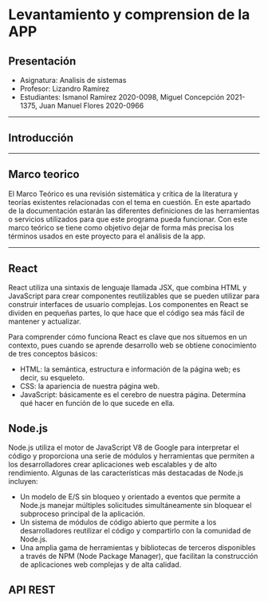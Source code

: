 # Levantamiento y comprension de la APP

## Presentación
* Asignatura: Analisis de sistemas
* Profesor: Lizandro Ramírez
* Estudiantes: Ismanol Ramírez 2020-0098, Miguel Concepción 2021-1375, Juan Manuel Flores 2020-0966

---

## Introducción



---

## Marco teorico

El Marco Teórico es una revisión sistemática y crítica de la literatura y teorías existentes relacionadas con el tema en cuestión. En este apartado de la documentación estarán las diferentes definiciones de las herramientas o servicios utilizados para que este programa pueda funcionar. Con este marco teórico se tiene como objetivo dejar de forma más precisa los términos usados en este proyecto para el análisis de la app.

---

## React

React utiliza una sintaxis de lenguaje llamada JSX, que combina HTML y JavaScript para crear componentes reutilizables que se pueden utilizar para construir interfaces de usuario complejas. Los componentes en React se dividen en pequeñas partes, lo que hace que el código sea más fácil de mantener y actualizar.

Para comprender cómo funciona React es clave que nos situemos en un contexto, pues cuando se aprende desarrollo web se obtiene conocimiento de tres conceptos básicos:

* HTML: la semántica, estructura e información de la página web; es decir, su esqueleto.
* CSS: la apariencia de nuestra página web.
* JavaScript: básicamente es el cerebro de nuestra página. Determina qué hacer en función de lo que sucede en ella.

## Node.js

Node.js utiliza el motor de JavaScript V8 de Google para interpretar el código y proporciona una serie de módulos y herramientas que permiten a los desarrolladores crear aplicaciones web escalables y de alto rendimiento. Algunas de las características más destacadas de Node.js incluyen:

* Un modelo de E/S sin bloqueo y orientado a eventos que permite a Node.js manejar múltiples solicitudes simultáneamente sin bloquear el subproceso principal de la aplicación.
* Un sistema de módulos de código abierto que permite a los desarrolladores reutilizar el código y compartirlo con la comunidad de Node.js.
* Una amplia gama de herramientas y bibliotecas de terceros disponibles a través de NPM (Node Package Manager), que facilitan la construcción de aplicaciones web complejas y de alta calidad.

## API REST

##

##

##

##

##

##

##

##



